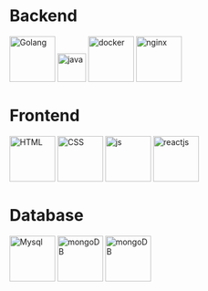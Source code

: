 

# Backend

<img src="https://www.nicepng.com/png/full/264-2641184_111-kb-png-golang-logo.png" alt="Golang" height="80"> <img src="https://cdn.icon-icons.com/icons2/2699/PNG/512/java_src_logo_icon_170556.png" alt="java" height="50"> <img src="https://cdn.icon-icons.com/icons2/2107/PNG/512/file_type_docker_icon_130643.png" alt="docker" height="80"> <img src="https://cdn.icon-icons.com/icons2/2415/PNG/512/nginx_original_logo_icon_146413.png" alt="nginx" height="80">


# Frontend

<img src="https://cdn.icon-icons.com/icons2/2415/PNG/512/html_original_wordmark_logo_icon_146478.png" alt="HTML" height="80"> <img src="https://cdn.icon-icons.com/icons2/2415/PNG/512/css_original_wordmark_logo_icon_146576.png" alt="CSS" height="80"> <img src="https://cdn.icon-icons.com/icons2/2415/PNG/512/javascript_original_logo_icon_146455.png" alt="js" height="80"> <img src="https://cdn.icon-icons.com/icons2/2415/PNG/512/react_original_wordmark_logo_icon_146375.png" alt="reactjs" height="80">


# Database


<img src="https://cdn.icon-icons.com/icons2/2415/PNG/512/mysql_original_wordmark_logo_icon_146417.png" alt="Mysql" height="80"> <img src="https://cdn.icon-icons.com/icons2/2107/PNG/512/file_type_mongo_icon_130383.png" alt="mongoDB" height="80"> <img src="https://cdn.icon-icons.com/icons2/2699/PNG/512/mariadb_logo_icon_168996.png" alt="mongoDB" height="80">

